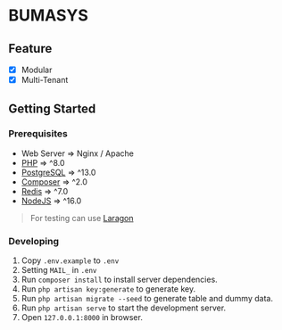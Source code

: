 # BUMASYS
## Feature
- [x] Modular
- [x] Multi-Tenant

## Getting Started

### Prerequisites

- Web Server => Nginx / Apache
- [PHP](https://php.net/) => ^8.0
- [PostgreSQL](https://www.postgresql.org/) => ^13.0
- [Composer](https://getcomposer.org/download/) => ^2.0
- [Redis](https://redis.io/download/) => ^7.0
- [NodeJS](https://nodejs.org/en/) => ^16.0
> For testing can use [Laragon](https://laragon.org/)

### Developing

1. Copy `.env.example` to `.env`
2. Setting `MAIL_` in `.env`
3. Run `composer install` to install server dependencies.
4. Run `php artisan key:generate` to generate key.
5. Run `php artisan migrate --seed` to generate table and dummy data.
6. Run `php artisan serve` to start the development server.
7. Open `127.0.0.1:8000` in browser.
